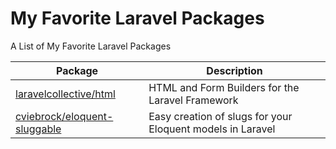 # My Favorite Laravel Packages
A List of My Favorite Laravel Packages


| Package | Description | 
|---------|-------------|
| [laravelcollective/html](https://packagist.org/packages/laravelcollective/html) | HTML and Form Builders for the Laravel Framework |
| [cviebrock/eloquent-sluggable](https://packagist.org/packages/cviebrock/eloquent-sluggable) | Easy creation of slugs for your Eloquent models in Laravel | 